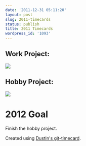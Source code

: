```yaml
---
date: '2011-12-31 05:11:20'
layout: post
slug: 2011-timecards
status: publish
title: 2011 Timecards
wordpress_id: '1093'
---
```


## Work Project:



[
![](http://chart.apis.google.com/chart?cht=s&chs=800x300&chd=e:CkFIHrKPMzPXR7UeXCZmcKeuhRj1mZo9rhuEwozM1w4U639bCkFIHrKPMzPXR7UeXCZmcKeuhRj1mZo9rhuEwozM1w4U639bCkFIHrKPMzPXR7UeXCZmcKeuhRj1mZo9rhuEwozM1w4U639bCkFIHrKPMzPXR7UeXCZmcKeuhRj1mZo9rhuEwozM1w4U639bCkFIHrKPMzPXR7UeXCZmcKeuhRj1mZo9rhuEwozM1w4U639bCkFIHrKPMzPXR7UeXCZmcKeuhRj1mZo9rhuEwozM1w4U639bCkFIHrKPMzPXR7UeXCZmcKeuhRj1mZo9rhuEwozM1w4U639bCkFIHrKPMzPXR7UeXCZmcKeuhRj1mZo9rhuEwozM1w4U639b,IAIAIAIAIAIAIAIAIAIAIAIAIAIAIAIAIAIAIAIAIAIAIAIAQAQAQAQAQAQAQAQAQAQAQAQAQAQAQAQAQAQAQAQAQAQAQAQAYAYAYAYAYAYAYAYAYAYAYAYAYAYAYAYAYAYAYAYAYAYAYAYAgAgAgAgAgAgAgAgAgAgAgAgAgAgAgAgAgAgAgAgAgAgAgAgAn.n.n.n.n.n.n.n.n.n.n.n.n.n.n.n.n.n.n.n.n.n.n.n.v.v.v.v.v.v.v.v.v.v.v.v.v.v.v.v.v.v.v.v.v.v.v.v.3.3.3.3.3.3.3.3.3.3.3.3.3.3.3.3.3.3.3.3.3.3.3.3.................................................,BZAWAAAAAWBDCyCyGnJDNOIsHqOQJZLIOQHTIWHqE4GRBvG9DIAWAABZE4E4DfELELE4ELE4GREhHTFOHTE4D1CcD1BZDIBvD1D1CyAtBDIAHTL1QAZvemqFlNsK0KlkgAUhF6DfE4BDF6CGCyFkD1AtE4ELG9LeYAj0kLl6mm1j..l6osgAIWKcIsF6GnIAIsHTDIEhLeIAFORDd6jerIosshz0tNtjkhVOM3FOG9HTHqLeIWELAtBvDfFkOQU3lkrIzIyFpY6b5Y70sKmQMLHTJvMhO9ELBvD1DIBvCcLINkPTd6chwWkhn.2m16yxv.n.RDIsIAGnEhHTAAAAAAAAAAAAAAAAAAAAAAAAAAAAAAAAAAAAAAAAAAAAAAAA&chxt=x,y&chxl=0:%7c%7c0%7c1%7c2%7c3%7c4%7c5%7c6%7c7%7c8%7c9%7c10%7c11%7c12%7c13%7c14%7c15%7c16%7c17%7c18%7c19%7c20%7c21%7c22%7c23%7c%7c1:%7c%7cSun%7cSat%7cFri%7cThu%7cWed%7cTue%7cMon%7c&chm=o,333333,1,1.0,25,0&chds=-1,24,-1,7,0,20)](http://chart.apis.google.com/chart?cht=s&chs=800x300&chd=e:CkFIHrKPMzPXR7UeXCZmcKeuhRj1mZo9rhuEwozM1w4U639bCkFIHrKPMzPXR7UeXCZmcKeuhRj1mZo9rhuEwozM1w4U639bCkFIHrKPMzPXR7UeXCZmcKeuhRj1mZo9rhuEwozM1w4U639bCkFIHrKPMzPXR7UeXCZmcKeuhRj1mZo9rhuEwozM1w4U639bCkFIHrKPMzPXR7UeXCZmcKeuhRj1mZo9rhuEwozM1w4U639bCkFIHrKPMzPXR7UeXCZmcKeuhRj1mZo9rhuEwozM1w4U639bCkFIHrKPMzPXR7UeXCZmcKeuhRj1mZo9rhuEwozM1w4U639bCkFIHrKPMzPXR7UeXCZmcKeuhRj1mZo9rhuEwozM1w4U639b,IAIAIAIAIAIAIAIAIAIAIAIAIAIAIAIAIAIAIAIAIAIAIAIAQAQAQAQAQAQAQAQAQAQAQAQAQAQAQAQAQAQAQAQAQAQAQAQAYAYAYAYAYAYAYAYAYAYAYAYAYAYAYAYAYAYAYAYAYAYAYAYAgAgAgAgAgAgAgAgAgAgAgAgAgAgAgAgAgAgAgAgAgAgAgAgAn.n.n.n.n.n.n.n.n.n.n.n.n.n.n.n.n.n.n.n.n.n.n.n.v.v.v.v.v.v.v.v.v.v.v.v.v.v.v.v.v.v.v.v.v.v.v.v.3.3.3.3.3.3.3.3.3.3.3.3.3.3.3.3.3.3.3.3.3.3.3.3.................................................,BZAWAAAAAWBDCyCyGnJDNOIsHqOQJZLIOQHTIWHqE4GRBvG9DIAWAABZE4E4DfELELE4ELE4GREhHTFOHTE4D1CcD1BZDIBvD1D1CyAtBDIAHTL1QAZvemqFlNsK0KlkgAUhF6DfE4BDF6CGCyFkD1AtE4ELG9LeYAj0kLl6mm1j..l6osgAIWKcIsF6GnIAIsHTDIEhLeIAFORDd6jerIosshz0tNtjkhVOM3FOG9HTHqLeIWELAtBvDfFkOQU3lkrIzIyFpY6b5Y70sKmQMLHTJvMhO9ELBvD1DIBvCcLINkPTd6chwWkhn.2m16yxv.n.RDIsIAGnEhHTAAAAAAAAAAAAAAAAAAAAAAAAAAAAAAAAAAAAAAAAAAAAAAAA&chxt=x,y&chxl=0:%7c%7c0%7c1%7c2%7c3%7c4%7c5%7c6%7c7%7c8%7c9%7c10%7c11%7c12%7c13%7c14%7c15%7c16%7c17%7c18%7c19%7c20%7c21%7c22%7c23%7c%7c1:%7c%7cSun%7cSat%7cFri%7cThu%7cWed%7cTue%7cMon%7c&chm=o,333333,1,1.0,25,0&chds=-1,24,-1,7,0,20)



## Hobby Project:




[
![](http://chart.apis.google.com/chart?cht=s&chs=800x300&chd=e:CkFIHrKPMzPXR7UeXCZmcKeuhRj1mZo9rhuEwozM1w4U639bCkFIHrKPMzPXR7UeXCZmcKeuhRj1mZo9rhuEwozM1w4U639bCkFIHrKPMzPXR7UeXCZmcKeuhRj1mZo9rhuEwozM1w4U639bCkFIHrKPMzPXR7UeXCZmcKeuhRj1mZo9rhuEwozM1w4U639bCkFIHrKPMzPXR7UeXCZmcKeuhRj1mZo9rhuEwozM1w4U639bCkFIHrKPMzPXR7UeXCZmcKeuhRj1mZo9rhuEwozM1w4U639bCkFIHrKPMzPXR7UeXCZmcKeuhRj1mZo9rhuEwozM1w4U639bCkFIHrKPMzPXR7UeXCZmcKeuhRj1mZo9rhuEwozM1w4U639b,IAIAIAIAIAIAIAIAIAIAIAIAIAIAIAIAIAIAIAIAIAIAIAIAQAQAQAQAQAQAQAQAQAQAQAQAQAQAQAQAQAQAQAQAQAQAQAQAYAYAYAYAYAYAYAYAYAYAYAYAYAYAYAYAYAYAYAYAYAYAYAYAgAgAgAgAgAgAgAgAgAgAgAgAgAgAgAgAgAgAgAgAgAgAgAgAn.n.n.n.n.n.n.n.n.n.n.n.n.n.n.n.n.n.n.n.n.n.n.n.v.v.v.v.v.v.v.v.v.v.v.v.v.v.v.v.v.v.v.v.v.v.v.v.3.3.3.3.3.3.3.3.3.3.3.3.3.3.3.3.3.3.3.3.3.3.3.3.................................................,MzAACkCkHrFIAAAAFIPXZmcKXCrhhR..euKPcKAACkFIFIMzFIKPAAAAAAAAAAAAKPXCcKhRrhUehRZmj1HrAAAAAACkAAXCFIFIFIAAAAAAAAAAFICkAAAAAAAAAAAAAAAAAAAAAAKPKPAAAACkAAAAAAAAAAAAAAAAFIAAAAAAAAAAAAAAAAAACkAAAAMzHrAAAAAAAAAAAAAAAACkAAAAAAAAAAAAAAAAAAAAAACkPXCkFIAAAAAAAAAAAAAAAAAAAAAAAAAAAAAAAAAAAAAACkUeR7HrCkAAAAAAAAAAHrAACkKPFIAAFIHrj1UeFIAAAAAACkAAhRo9AAAAAAAAAAAAAAAAAAAAAAAAAAAAAAAAAAAAAAAAAAAAAAAA&chxt=x,y&chxl=0:%7c%7c0%7c1%7c2%7c3%7c4%7c5%7c6%7c7%7c8%7c9%7c10%7c11%7c12%7c13%7c14%7c15%7c16%7c17%7c18%7c19%7c20%7c21%7c22%7c23%7c%7c1:%7c%7cSun%7cSat%7cFri%7cThu%7cWed%7cTue%7cMon%7c&chm=o,333333,1,1.0,25,0&chds=-1,24,-1,7,0,20)](http://chart.apis.google.com/chart?cht=s&chs=800x300&chd=e:CkFIHrKPMzPXR7UeXCZmcKeuhRj1mZo9rhuEwozM1w4U639bCkFIHrKPMzPXR7UeXCZmcKeuhRj1mZo9rhuEwozM1w4U639bCkFIHrKPMzPXR7UeXCZmcKeuhRj1mZo9rhuEwozM1w4U639bCkFIHrKPMzPXR7UeXCZmcKeuhRj1mZo9rhuEwozM1w4U639bCkFIHrKPMzPXR7UeXCZmcKeuhRj1mZo9rhuEwozM1w4U639bCkFIHrKPMzPXR7UeXCZmcKeuhRj1mZo9rhuEwozM1w4U639bCkFIHrKPMzPXR7UeXCZmcKeuhRj1mZo9rhuEwozM1w4U639bCkFIHrKPMzPXR7UeXCZmcKeuhRj1mZo9rhuEwozM1w4U639b,IAIAIAIAIAIAIAIAIAIAIAIAIAIAIAIAIAIAIAIAIAIAIAIAQAQAQAQAQAQAQAQAQAQAQAQAQAQAQAQAQAQAQAQAQAQAQAQAYAYAYAYAYAYAYAYAYAYAYAYAYAYAYAYAYAYAYAYAYAYAYAYAgAgAgAgAgAgAgAgAgAgAgAgAgAgAgAgAgAgAgAgAgAgAgAgAn.n.n.n.n.n.n.n.n.n.n.n.n.n.n.n.n.n.n.n.n.n.n.n.v.v.v.v.v.v.v.v.v.v.v.v.v.v.v.v.v.v.v.v.v.v.v.v.3.3.3.3.3.3.3.3.3.3.3.3.3.3.3.3.3.3.3.3.3.3.3.3.................................................,MzAACkCkHrFIAAAAFIPXZmcKXCrhhR..euKPcKAACkFIFIMzFIKPAAAAAAAAAAAAKPXCcKhRrhUehRZmj1HrAAAAAACkAAXCFIFIFIAAAAAAAAAAFICkAAAAAAAAAAAAAAAAAAAAAAKPKPAAAACkAAAAAAAAAAAAAAAAFIAAAAAAAAAAAAAAAAAACkAAAAMzHrAAAAAAAAAAAAAAAACkAAAAAAAAAAAAAAAAAAAAAACkPXCkFIAAAAAAAAAAAAAAAAAAAAAAAAAAAAAAAAAAAAAACkUeR7HrCkAAAAAAAAAAHrAACkKPFIAAFIHrj1UeFIAAAAAACkAAhRo9AAAAAAAAAAAAAAAAAAAAAAAAAAAAAAAAAAAAAAAAAAAAAAAA&chxt=x,y&chxl=0:%7c%7c0%7c1%7c2%7c3%7c4%7c5%7c6%7c7%7c8%7c9%7c10%7c11%7c12%7c13%7c14%7c15%7c16%7c17%7c18%7c19%7c20%7c21%7c22%7c23%7c%7c1:%7c%7cSun%7cSat%7cFri%7cThu%7cWed%7cTue%7cMon%7c&chm=o,333333,1,1.0,25,0&chds=-1,24,-1,7,0,20)



# 2012 Goal



Finish the hobby project.

Created using [Dustin's git-timecard](http://dustin.github.com/2009/01/11/timecard.html).



